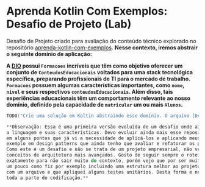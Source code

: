# Aprenda Kotlin Com Exemplos: Desafio de Projeto (Lab)

Desafio de Projeto criado para avaliação do conteúdo técnico explorado no repositório [aprenda-kotlin-com-exemplos](https://github.com/digitalinnovationone/aprenda-kotlin-com-exemplos). **Nesse contexto, iremos abstrair o seguinte domínio de aplicação:**

**A [DIO](https://web.dio.me) possui `Formacoes` incríveis que têm como objetivo oferecer um conjunto de `ConteudosEducacionais` voltados para uma stack tecnológica específica, preparando profissionais de TI para o mercado de trabalho. `Formacoes` possuem algumas características importantes, como `nome`, `nivel` e seus respectivos `conteudosEducacionais`. Além disso, tais experiências educacionais têm um comportamento relevante ao nosso domínio, definido pela capacidade de `matricular` um ou mais `Alunos`.**


```kotlin
TODO("Crie uma solução em Koltin abstraindo esse domínio. O arquivo [Desafio.kt] te ajudará 😉")
```

```kotlin
**Observação: Essa é uma primeira versão evoluída de um desafio onde ainda estou aprendendo sobre 
a linguagem e suas características. Devo evoluir ainda mais esse repositório aplicando refactoring
em alguns pontos que já vi a necessidade de aplicá-los e aplicando meus outros conhecimentos por
exemplo em design patterns que ainda tenho que avaliar e refatorar os pontos que podem ser melhorados. 
Como este é um desafio e não se trata de um projeto empresarial, não vejo a necessidade de aplicar 
conceitos de arquitetura mais avançados. Gosto de seguir sempre o roteiro conforme o solicitado 
exatamente para não sair muito do contexto, porém vejo que por ser muito aberto, posso explorar 
um pouco como fiz por exemplo incluindo uma estrutura melhor ao projeto que iniciou-se apenas 
com um arquivo e que apliquei alguns testes unitários. Desta forma e nesta data, os testes cobrem
toda a parte de codificação.**
```
